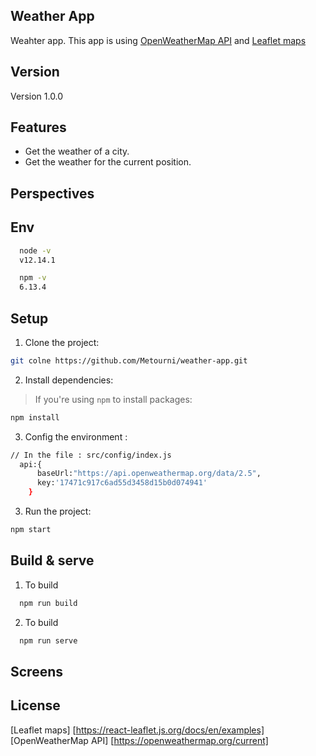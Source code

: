 ## Weather App
Weahter app. This app is using [OpenWeatherMap API](https://openweathermap.org/current) and [Leaflet maps](https://react-leaflet.js.org/docs/en/examples) 

## Version
Version 1.0.0  

## Features
- Get the weather of a city.
- Get the weather for the current position.
 
## Perspectives

## Env
```bash
  node -v
  v12.14.1
```
 
```bash
  npm -v
  6.13.4
```

## Setup 
1. Clone the project:

  ```bash
  git colne https://github.com/Metourni/weather-app.git
  ```

2. Install dependencies:
  > If you're using `npm` to install packages:

  ```bash
  npm install
  ```

3. Config the environment :

  ```bash
  // In the file : src/config/index.js
    api:{
        baseUrl:"https://api.openweathermap.org/data/2.5",
        key:'17471c917c6ad55d3458d15b0d074941'
      }
  ```

3. Run the project:

  ```bash
  npm start
  ```


## Build & serve
1.  To build
  ```bash
    npm run build
  ```
2. To build
    
  ```bash
    npm run serve
  ```

## Screens

## License

[Leaflet maps] [https://react-leaflet.js.org/docs/en/examples]
<br>
[OpenWeatherMap API] [https://openweathermap.org/current]







